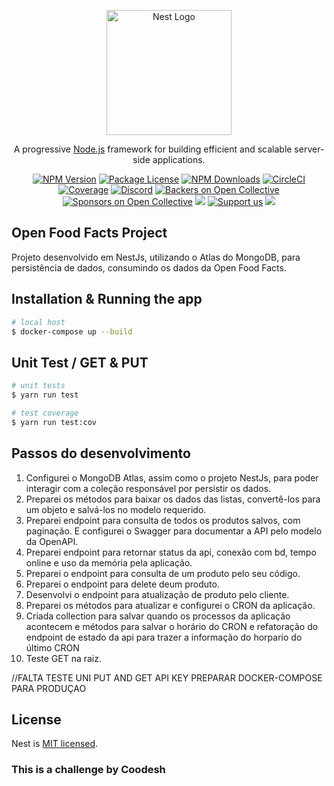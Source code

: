 <p align="center">
  <a href="http://nestjs.com/" target="blank"><img src="https://nestjs.com/img/logo-small.svg" width="200" alt="Nest Logo" /></a>
</p>

[circleci-image]: https://img.shields.io/circleci/build/github/nestjs/nest/master?token=abc123def456
[circleci-url]: https://circleci.com/gh/nestjs/nest

  <p align="center">A progressive <a href="http://nodejs.org" target="_blank">Node.js</a> framework for building efficient and scalable server-side applications.</p>
    <p align="center">
<a href="https://www.npmjs.com/~nestjscore" target="_blank"><img src="https://img.shields.io/npm/v/@nestjs/core.svg" alt="NPM Version" /></a>
<a href="https://www.npmjs.com/~nestjscore" target="_blank"><img src="https://img.shields.io/npm/l/@nestjs/core.svg" alt="Package License" /></a>
<a href="https://www.npmjs.com/~nestjscore" target="_blank"><img src="https://img.shields.io/npm/dm/@nestjs/common.svg" alt="NPM Downloads" /></a>
<a href="https://circleci.com/gh/nestjs/nest" target="_blank"><img src="https://img.shields.io/circleci/build/github/nestjs/nest/master" alt="CircleCI" /></a>
<a href="https://coveralls.io/github/nestjs/nest?branch=master" target="_blank"><img src="https://coveralls.io/repos/github/nestjs/nest/badge.svg?branch=master#9" alt="Coverage" /></a>
<a href="https://discord.gg/G7Qnnhy" target="_blank"><img src="https://img.shields.io/badge/discord-online-brightgreen.svg" alt="Discord"/></a>
<a href="https://opencollective.com/nest#backer" target="_blank"><img src="https://opencollective.com/nest/backers/badge.svg" alt="Backers on Open Collective" /></a>
<a href="https://opencollective.com/nest#sponsor" target="_blank"><img src="https://opencollective.com/nest/sponsors/badge.svg" alt="Sponsors on Open Collective" /></a>
  <a href="https://paypal.me/kamilmysliwiec" target="_blank"><img src="https://img.shields.io/badge/Donate-PayPal-ff3f59.svg"/></a>
    <a href="https://opencollective.com/nest#sponsor"  target="_blank"><img src="https://img.shields.io/badge/Support%20us-Open%20Collective-41B883.svg" alt="Support us"></a>
  <a href="https://twitter.com/nestframework" target="_blank"><img src="https://img.shields.io/twitter/follow/nestframework.svg?style=social&label=Follow"></a>
</p>
  <!--[![Backers on Open Collective](https://opencollective.com/nest/backers/badge.svg)](https://opencollective.com/nest#backer)
  [![Sponsors on Open Collective](https://opencollective.com/nest/sponsors/badge.svg)](https://opencollective.com/nest#sponsor)-->

## Open Food Facts Project

Projeto desenvolvido em NestJs, utilizando o Atlas do MongoDB, para persistência de dados, consumindo os dados da Open Food Facts.

## Installation & Running the app

```bash
# local host
$ docker-compose up --build
```

## Unit Test / GET & PUT

```bash
# unit tests
$ yarn run test

# test coverage
$ yarn run test:cov
```

## Passos do desenvolvimento

1. Configurei o MongoDB Atlas, assim como o projeto NestJs, para poder interagir com a coleção responsável por persistir os dados.
2. Preparei os métodos para baixar os dados das listas, convertê-los para um objeto e salvá-los no modelo requerido. 
3. Preparei endpoint para consulta de todos os produtos salvos, com paginação. E configurei o Swagger para documentar a API pelo modelo da OpenAPI.
4. Preparei endpoint para retornar status da api, conexão com bd, tempo online e uso da memória pela aplicação.
5. Preparei o endpoint para consulta de um produto pelo seu código.
6. Preparei o endpoint para delete deum produto.
7. Desenvolvi o endpoint para atualização de produto pelo cliente.
8. Preparei os métodos para atualizar e configurei o CRON da aplicação.
9. Criada collection para salvar quando os processos da aplicação acontecem e métodos para salvar o horário do CRON e refatoração do endpoint de estado da api para trazer a informação do horpario do último CRON
10. Teste GET na raiz.

//FALTA
TESTE UNI PUT AND GET
API KEY
PREPARAR DOCKER-COMPOSE PARA PRODUÇAO

## License

Nest is [MIT licensed](LICENSE).

### This is a challenge by Coodesh
